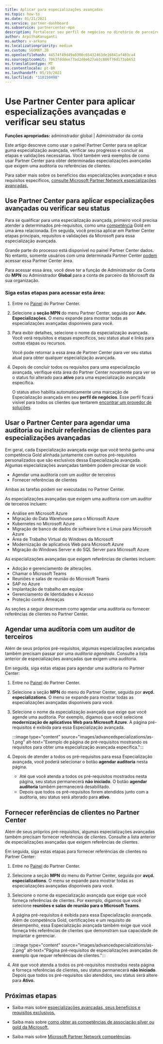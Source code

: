 ```yaml
---
title: Aplicar para especializações avançadas
ms.topic: how-to
ms.date: 01/21/2021
ms.service: partner-dashboard
ms.subservice: partnercenter-mpn
description: Fortalecer seu perfil de negócios no diretório de parceiros da Microsoft. Saiba como usar o Partner Center para se inscrever e ganhar especializações avançadas.
author: ArpithaKanuganti
ms.author: v-arkanu
ms.localizationpriority: medium
ms.custom: SEOMAY.20
ms.openlocfilehash: 44574f49d49a8300c65432463de16841af483ca4
ms.sourcegitcommit: 7063fdddee77ad2d8e627ab3c806f76d173ab652
ms.translationtype: MT
ms.contentlocale: pt-BR
ms.lasthandoff: 05/19/2021
ms.locfileid: "110150498"
---
```

# <a name="use-partner-center-to-apply-for-advanced-specializations-and-check-their-status"></a>Use Partner Center para aplicar especializações avançadas e verificar seu status

**Funções apropriadas:** administrador global | Administrador da conta

Este artigo descreve como usar o painel Partner Center para se aplicar [a](advanced-specializations.md)uma especialização avançada, verificar seu progresso e concluir as etapas e validações necessárias. Você também verá exemplos de como usar Partner Center para obter determinadas especializações avançadas que exigem uma auditoria ou referências de clientes.

Para saber mais sobre os benefícios das especializações avançadas e seus requisitos específicos, [consulte Microsoft Partner Network especializações avançadas.](https://partner.microsoft.com/membership/advanced-specialization)

## <a name="use-partner-center-to-apply-for-advanced-specializations-or-check-their-status"></a>Use Partner Center para aplicar especializações avançadas ou verificar seu status

Para se qualificar para uma especialização avançada, primeiro você precisa atender a determinados pré-requisitos, como uma [competência](https://partner.microsoft.com/membership/competencies) Gold em uma área relacionada. Em seguida, você precisa aplicar em Partner Center etapas principais, requisitos e validações da Microsoft para essa especialização avançada.

Grande parte do processo está disponível no painel Partner Center dados. No entanto, somente usuários com uma determinada Partner Center [podem](permissions-overview.md) acessar essa Partner Center área.

Para acessar essa área, você deve ter a função de Administrador da Conta do **MPN** ou Administrador **Global** para a conta de parceiro da Microsoft da sua organização.

### <a name="follow-these-steps-to-access-this-area"></a>Siga estas etapas para acessar esta área:

1. Entre no [Painel](https://partner.microsoft.com/dashboard/home) do Partner Center.

2. Selecione a **seção MPN** do menu Partner Center, seguida por **Adv. Especializações.** O menu expande para mostrar todas as especializações avançadas disponíveis para você.

3. Para exibir detalhes, selecione o nome da especialização avançada. Você verá requisitos e etapas específicos, seu status atual e links para outras etapas ou recursos.

   Você pode retornar a essa área de Partner Center para ver seu status atual para obter qualquer especialização avançada.

4. Depois de concluir todos os requisitos para uma especialização avançada, verifique esta área do Partner Center novamente para ver se o status foi alterado para **ativo** para uma especialização avançada específica.

   O status ativo habilita automaticamente uma marcação de Especialização avançada em seu **perfil de negócios**. Esse perfil ficará visível para todos os clientes que tentarem [encontrar um provedor de soluções](https://www.microsoft.com/solution-providers/home).

## <a name="use-partner-center-to-schedule-an-audit-or-include-customer-references-for-advanced-specializations"></a>Usar o Partner Center para agendar uma auditoria ou incluir referências de clientes para especializações avançadas

Em geral, cada Especialização avançada exige que você tenha ganho uma competência Gold alinhada juntamente com outros pré-requisitos personalizados que são exclusivos dessa Especialização avançada. Algumas especializações avançadas também podem precisar de você:

- Agendar uma auditoria com um auditor de terceiros
- Fornecer referências de clientes

Ambas as tarefas podem ser executadas no Partner Center.

As especializações avançadas que exigem uma auditoria com um auditor de terceiros incluem:

- Análise em Microsoft Azure
- Migração do Data Warehouse para o Microsoft Azure
- Kubernetes no Microsoft Azure
- Migração de banco de dados de software livre e Linux para Microsoft Azure
- Área de Trabalho Virtual do Windows da Microsoft
- Modernização de aplicativos Web para Microsoft Azure
- Migração do Windows Server e do SQL Server para Microsoft Azure

As especializações avançadas que exigem referências de clientes incluem:

- Adoção e gerenciamento de alterações
- Chamar o Microsoft Teams
- Reuniões e salas de reunião do Microsoft Teams
- SAP no Azure
- Implantação de trabalho em equipe
- Gerenciamento de Identidades e Acesso
- Proteção contra Ameaças

As seções a seguir descrevem como agendar uma auditoria ou fornecer referências de clientes no Partner Center.

## <a name="schedule-an-audit-with-a-third-party-auditor"></a>Agendar uma auditoria com um auditor de terceiros

Além de seus próprios pré-requisitos, algumas especializações avançadas também precisam passar por uma *auditoria agendada*. Consulte a lista anterior de especializações avançadas que exigem uma auditoria.

Em seguida, siga estas etapas para agendar uma auditoria no Partner Center:

1. Entre no [Painel](https://partner.microsoft.com/dashboard/home) do Partner Center.

2. Selecione a seção **MPN** do menu do Partner Center, seguida por **avçd. especializations**. O menu se expande para mostrar todas as especializações avançadas disponíveis para você.

3. Selecione o nome da especialização avançada que exige que você agende uma auditoria. Por exemplo, digamos que você selecione **modernização de aplicativos Web para Microsoft Azure**. A página pré-requisitos é exibida para essa Especialização avançada.

   :::image type="content" source="images/advancedspecializations/as-1.png" alt-text="Exemplo de página de pré-requisitos mostrando os requisitos para obter uma especialização avançada específica.":::

4. Depois de atender a todos os pré-requisitos para essa Especialização avançada, você poderá selecionar o botão **agendar auditoria** nesta página.

   - Até que você atenda a todos os pré-requisitos mostrados nesta página, seu status permanecerá **não iniciado**. O botão **agendar auditoria** também permanecerá desabilitado. 
   - Depois que todos os pré-requisitos forem atendidos junto com a auditoria, seu status será alterado para **ativo**.

## <a name="provide-customer-references-in-partner-center"></a>Fornecer referências de clientes no Partner Center

Além de seus próprios pré-requisitos, algumas especializações avançadas também precisam fornecer referências de *clientes*. Consulte a lista anterior de especializações avançadas que exigem referências de clientes.

Em seguida, siga estas etapas para fornecer referências de clientes no Partner Center:

1. Entre no [Painel](https://partner.microsoft.com/dashboard/home) do Partner Center.

2. Selecione a seção **MPN** do menu do Partner Center, seguida por **avçd. especializations**. O menu se expande para mostrar todas as especializações avançadas disponíveis para você.

3. Selecione o nome da especialização avançada que exige que você forneça referências de clientes. Por exemplo, digamos que você selecione **reuniões e salas de reunião para o Microsoft Teams**.

   A página pré-requisitos é exibida para essa Especialização avançada. Além de competência Gold, certificações e um requisito de desempenho, essa Especialização avançada também exige que você forneça três referências de clientes que demonstram sua capacidade de implantar e gerenciar.

   :::image type="content" source="images/advancedspecializations/as-2.png" alt-text="Página pré-requisitos de especializações avançadas de exemplo que requer referências de clientes.":::

4. Até que você atenda a todos os pré-requisitos mostrados nesta página e forneça referências de clientes, seu status permanecerá **não iniciado**. Depois que todos os pré-requisitos são atendidos, seu status será altere para **Ativo.**

## <a name="next-steps"></a>Próximas etapas

- Saiba mais sobre [especializações avançadas, seus benefícios e requisitos exclusivos.](https://partner.microsoft.com/membership/advanced-specialization)

- Saiba mais sobre [como obter as competências de associação silver ou gold da Microsoft.](learn-about-competencies.md)

- Saiba mais sobre [Microsoft Partner Network competências](https://partner.microsoft.com/membership/competencies).
